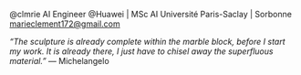 @clmrie
AI Engineer @Huawei | MSc AI Université Paris-Saclay | Sorbonne <br> 
marieclement172@gmail.com


*“The sculpture is already complete within the marble block, before I start my work. It is already there, I just have to chisel away the superfluous material.”*
― Michelangelo
